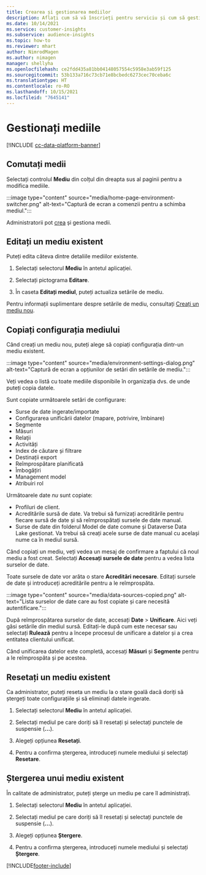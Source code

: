 ```yaml
---
title: Crearea și gestionarea mediilor
description: Aflați cum să vă înscrieți pentru serviciu și cum să gestionați mediile.
ms.date: 10/14/2021
ms.service: customer-insights
ms.subservice: audience-insights
ms.topic: how-to
ms.reviewer: mhart
author: NimrodMagen
ms.author: nimagen
manager: shellyha
ms.openlocfilehash: ce2fdd435a81bb04148057554c5958e3ab59f125
ms.sourcegitcommit: 53b133a716c73cb71e8bcbedc6273cec70ceba6c
ms.translationtype: HT
ms.contentlocale: ro-RO
ms.lasthandoff: 10/15/2021
ms.locfileid: "7645141"
---
```

# <a name="manage-environments"></a>Gestionați mediile

[!INCLUDE [cc-data-platform-banner](../includes/cc-data-platform-banner.md)]

## <a name="switch-environments"></a>Comutați medii

Selectați controlul **Mediu** din colțul din dreapta sus al paginii pentru a modifica mediile.

:::image type="content" source="media/home-page-environment-switcher.png" alt-text="Captură de ecran a comenzii pentru a schimba mediul.":::

Administratorii pot [crea](create-environment.md) și gestiona medii.

## <a name="edit-an-existing-environment"></a>Editați un mediu existent

Puteți edita câteva dintre detaliile mediilor existente.

1.  Selectați selectorul **Mediu** în antetul aplicației.

2.  Selectați pictograma **Editare**.

3. În caseta **Editați mediul**, puteți actualiza setările de mediu.

Pentru informații suplimentare despre setările de mediu, consultați [Creați un mediu nou](create-environment.md).

## <a name="copy-the-environment-configuration"></a>Copiați configurația mediului

Când creați un mediu nou, puteți alege să copiați configurația dintr-un mediu existent. 

:::image type="content" source="media/environment-settings-dialog.png" alt-text="Captură de ecran a opțiunilor de setări din setările de mediu.":::

Veți vedea o listă cu toate mediile disponibile în organizația dvs. de unde puteți copia datele.

Sunt copiate următoarele setări de configurare:

- Surse de date ingerate/importate
- Configurarea unificării datelor (mapare, potrivire, îmbinare)
- Segmente
- Măsuri
- Relaţii
- Activități
- Index de căutare și filtrare
- Destinații export
- Reîmprospătare planificată
- Îmbogățiri
- Management model
- Atribuiri rol

Următoarele date *nu* sunt copiate:

- Profiluri de client.
- Acreditările sursă de date. Va trebui să furnizați acreditările pentru fiecare sursă de date și să reîmprospătați sursele de date manual.
- Surse de date din folderul Model de date comune și Dataverse Data Lake gestionat. Va trebui să creați acele surse de date manual cu același nume ca în mediul sursă.

Când copiați un mediu, veți vedea un mesaj de confirmare a faptului că noul mediu a fost creat. Selectați **Accesați sursele de date** pentru a vedea lista surselor de date.

Toate sursele de date vor arăta o stare **Acreditări necesare**. Editați sursele de date și introduceți acreditările pentru a le reîmprospăta.

:::image type="content" source="media/data-sources-copied.png" alt-text="Lista surselor de date care au fost copiate și care necesită autentificare.":::

După reîmprospătarea surselor de date, accesați **Date** > **Unificare**. Aici veți găsi setările din mediul sursă. Editați-le după cum este necesar sau selectați **Rulează** pentru a începe procesul de unificare a datelor și a crea entitatea clientului unificat.

Când unificarea datelor este completă, accesați **Măsuri** și **Segmente** pentru a le reîmprospăta și pe acestea.

## <a name="reset-an-existing-environment"></a>Resetați un mediu existent

Ca administrator, puteți reseta un mediu la o stare goală dacă doriți să ștergeți toate configurațiile și să eliminați datele ingerate.

1.  Selectați selectorul **Mediu** în antetul aplicației. 

2.  Selectați mediul pe care doriți să îl resetați și selectați punctele de suspensie (**...**). 

3. Alegeți opțiunea **Resetați**. 

4.  Pentru a confirma ștergerea, introduceți numele mediului și selectați **Resetare**.

## <a name="delete-an-existing-environment"></a>Ștergerea unui mediu existent

În calitate de administrator, puteți șterge un mediu pe care îl administrați.

1.  Selectați selectorul **Mediu** în antetul aplicației.

2.  Selectați mediul pe care doriți să îl resetați și selectați punctele de suspensie (**...**). 

3. Alegeți opțiunea **Ștergere**. 

4.  Pentru a confirma ștergerea, introduceți numele mediului și selectați **Ștergere**.


[!INCLUDE[footer-include](../includes/footer-banner.md)]
